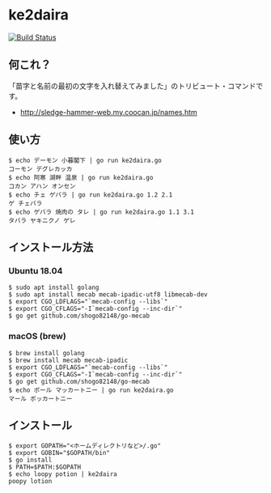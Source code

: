 # ke2daira

[![Build Status](https://travis-ci.org/ryuichiueda/ke2daira.svg?branch=master)](https://travis-ci.org/ryuichiueda/ke2daira)

## 何これ？

「苗字と名前の最初の文字を入れ替えてみました」のトリビュート・コマンドです。

* http://sledge-hammer-web.my.coocan.jp/names.htm

## 使い方

```
$ echo デーモン 小暮閣下 | go run ke2daira.go
コーモン デグレカッカ
$ echo 阿寒 湖畔 温泉 | go run ke2daira.go 
コカン アハン オンセン
$ echo チェ ゲバラ | go run ke2daira.go 1.2 2.1
ゲ チェバラ
$ echo ゲバラ 焼肉の タレ | go run ke2daira.go 1.1 3.1
タバラ ヤキニクノ ゲレ
```

## インストール方法

### Ubuntu 18.04

```
$ sudo apt install golang
$ sudo apt install mecab mecab-ipadic-utf8 libmecab-dev
$ export CGO_LDFLAGS="`mecab-config --libs`"
$ export CGO_CFLAGS="-I`mecab-config --inc-dir`"
$ go get github.com/shogo82148/go-mecab
```

### macOS (brew)

```
$ brew install golang
$ brew install mecab mecab-ipadic
$ export CGO_LDFLAGS="`mecab-config --libs`"
$ export CGO_CFLAGS="-I`mecab-config --inc-dir`"
$ go get github.com/shogo82148/go-mecab
$ echo ポール マッカートニー | go run ke2daira.go
マール ポッカートニー
```

## インストール

```
$ export GOPATH="<ホームディレクトリなど>/.go"
$ export GOBIN="$GOPATH/bin"
$ go install
$ PATH=$PATH:$GOPATH
$ echo loopy potion | ke2daira
poopy lotion
```
